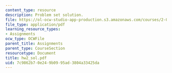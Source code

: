 ```yaml
---
content_type: resource
description: Problem set solution.
file: https://ol-ocw-studio-app-production.s3.amazonaws.com/courses/2-002-mechanics-and-materials-ii-spring-2004/7c9862b70e249b0995ad3804a33425da_hw2_sol.pdf
file_type: application/pdf
learning_resource_types:
- Assignments
ocw_type: OCWFile
parent_title: Assignments
parent_type: CourseSection
resourcetype: Document
title: hw2_sol.pdf
uid: 7c9862b7-0e24-9b09-95ad-3804a33425da
---
```

